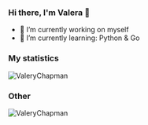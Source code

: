 ### Hi there, I'm Valera 👋

- 🔭 I’m currently working on myself
- 🌱 I’m currently learning: Python & Go

### My statistics
<p align="left"><img src="https://github-readme-stats.vercel.app/api?username=ValeryChapman&show_icons=true&theme=tokyonight" alt="ValeryChapman"/></p>
<!--radical, merko, tokyonight-->

### Other
<p align="left"><img src="https://komarev.com/ghpvc/?username=ValeryChapman" alt="ValeryChapman"/></p>
<!--radical, merko, tokyonight-->
